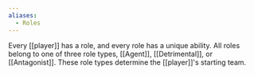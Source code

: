 ```yaml
---
aliases:
  - Roles
---
```


Every [[player]] has a role, and every role has a unique ability. All roles belong to one of three role types, [[Agent]], [[Detrimental]], or [[Antagonist]]. These role types determine the [[player]]'s starting team.